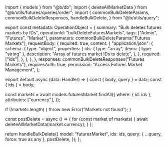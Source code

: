 import { models } from "@b/db";
import { deleteAllMarketData } from "@b/utils/futures/queries/order";
import {
  commonBulkDeleteParams,
  commonBulkDeleteResponses,
  handleBulkDelete,
} from "@b/utils/query";

export const metadata: OperationObject = {
  summary: "Bulk deletes futures markets by IDs",
  operationId: "bulkDeleteFuturesMarkets",
  tags: ["Admin", "Futures", "Market"],
  parameters: commonBulkDeleteParams("Futures Markets"),
  requestBody: {
    required: true,
    content: {
      "application/json": {
        schema: {
          type: "object",
          properties: {
            ids: {
              type: "array",
              items: { type: "string" },
              description: "Array of futures market IDs to delete",
            },
          },
          required: ["ids"],
        },
      },
    },
  },
  responses: commonBulkDeleteResponses("Futures Markets"),
  requiresAuth: true,
  permission: "Access Futures Market Management",
};

export default async (data: Handler) => {
  const { body, query } = data;
  const { ids } = body;

  const markets = await models.futuresMarket.findAll({
    where: { id: ids },
    attributes: ["currency"],
  });

  if (!markets.length) {
    throw new Error("Markets not found");
  }

  const postDelete = async () => {
    for (const market of markets) {
      await deleteAllMarketData(market.currency);
    }
  };

  return handleBulkDelete({
    model: "futuresMarket",
    ids: ids,
    query: { ...query, force: true as any },
    postDelete,
  });
};
